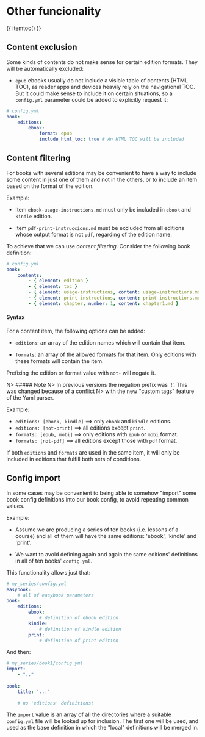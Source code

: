 # Other funcionality

{{ itemtoc() }}
<!-- TODO: Document WeasyPrint as pdf_engine -->
Content exclusion
-----------------

Some kinds of contents do not make sense for certain edition formats. 
They will be automatically excluded:

- `epub` ebooks usually do not include a visible table of contents (HTML TOC), 
  as reader apps and devices heavily rely on the navigational TOC. But it could 
  make sense to include it on certain situations, so a `config.yml` parameter
  could be added to explicitly request it:

~~~.yaml
# config.yml
book:
    editions:
        ebook:
            format: epub
            include_html_toc: true # An HTML TOC will be included
~~~  

Content filtering
-----------------
 
For books with several editions may be convenient to have a way to include
some content in just one of them and not in the others, or to include
an item based on the format of the edition.
 
Example:

- Item `ebook-usage-instructions.md` must only be included in `ebook` and 
  `kindle` edition.

- Item `pdf-print-instruccions.md` must be excluded from all editions whose
  output format is not `pdf`, regarding of the edition name.
  
To achieve that we can use *content filtering*. Consider the following book
definition:

~~~.yaml
# config.yml
book:
    contents:
        - { element: edition }
        - { element: toc }
        - { element: usage-instructions, content: usage-instructions.md, editions: [ebook, kindle] }
        - { element: print-instructions, content: print-instructions.md, formats: [pdf] }
        - { element: chapter, number: 1, content: chapter1.md }
~~~

#### Syntax

For a content item, the following options can be added:

- `editions`: an array of the edition names which will contain that item.

- `formats`: an array of the allowed formats for that item. Only editions with these formats will
   contain the item.
   
Prefixing the edition or format value with `not-` will negate it. 

N> ##### Note
N> In previous versions the negation prefix was '!'. This was changed because of a conflict
N> with the new "custom tags" feature of the Yaml parser.

Example:

- `editions: [ebook, kindle]` ==> only `ebook` and `kindle` editions.
- `editions: [not-print]` ==> all editions except `print`.
- `formats: [epub, mobi]` ==> only editions with `epub` or `mobi` format.
- `formats: [not-pdf]` ==> all editions except those with `pdf` format.

If both `editions` and `formats` are used in the same item, it will only be included
in editions that fulfill both sets of conditions.


Config import
-------------

In some cases may be convenient to being able to somehow "import" some book config 
definitions into our book config, to avoid repeating common values.
 
Example:

- Assume we are producing a series of ten books (i.e. lessons of a course) and all of them 
  will have the same editions: 'ebook', 'kindle' and 'print'.

- We want to avoid defining again and again the same editions' definitions in all of
  ten books' `config.yml`. 

This functionality allows just that:

~~~.yaml
# my_series/config.yml
easybook:
    # all of easybook parameters
book:
    editions:
        ebook:
            # definition of ebook edition
        kindle:
            # definition of kindle edition
        print:
            # definition of print edition   
~~~

And then:

~~~.yaml
# my_series/book1/config.yml
import:
    - ".."
      
book:
    title: '...'
    
    # no 'editions' definitions!
~~~

The `import` value is an array of all the directories where a suitable `config.yml` file will 
be looked up for inclusion. The first one will be used, and used as the base definition
in which the "local" definitions will be merged in. 